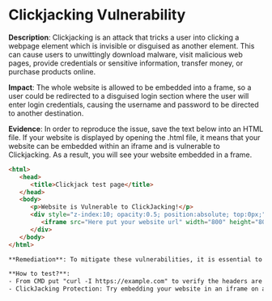 # Clickjacking Vulnerability  

**Description**: Clickjacking is an attack that tricks a user into clicking a webpage element which is invisible or disguised as another element. This can cause users to unwittingly download malware, visit malicious web pages, provide credentials or sensitive information, transfer money, or purchase products online.  

**Impact**: The whole website is allowed to be embedded into a frame, so a user could be redirected to a disguised login section where the user will enter login credentials, causing the username and password to be directed to another destination.  

**Evidence**: In order to reproduce the issue, save the text below into an HTML file. If your website is displayed by opening the .html file, it means that your website can be embedded within an iframe and is vulnerable to Clickjacking. As a result, you will see your website embedded in a frame.

```html  
<html>  
   <head>  
      <title>Clickjack test page</title>  
   </head>  
   <body>  
      <p>Website is Vulnerable to ClickJacking!</p>  
      <div style="z-index:10; opacity:0.5; position:absolute; top:0px;">  
         <iframe src="Here put your website url" width="800" height="800"></iframe>  
      </div>  
   </body>  
</html>

**Remediation**: To mitigate these vulnerabilities, it is essential to set HTTP security headers correctly and implement protection against ClickJacking.

**How to test?**:
- From CMD put "curl -I https://example.com" to verify the headers are set correctly
- ClickJacking Protection: Try embedding your website in an iframe on a different origin and make sure it's not displayed.